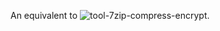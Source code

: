 An equivalent to ![tool-7zip-compress-encrypt](https://github.com/ferigeek/tool-7zip-compress-encrypt).

